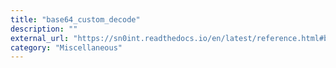 ```yaml
---
title: "base64_custom_decode"
description: ""
external_url: "https://sn0int.readthedocs.io/en/latest/reference.html#base64-custom-decode"
category: "Miscellaneous"
---
```

